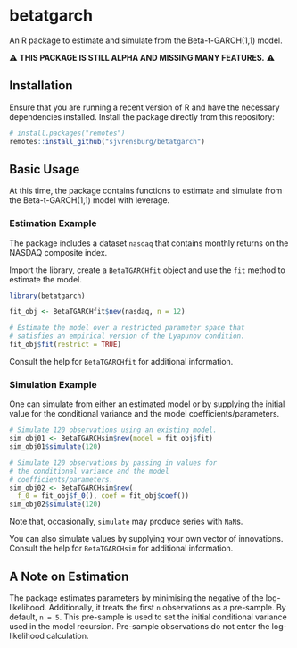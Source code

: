 # betatgarch

An R package to estimate and simulate from the Beta-t-GARCH(1,1) model.

⚠ **THIS PACKAGE IS STILL ALPHA AND MISSING MANY FEATURES.** ⚠️

## Installation

Ensure that you are running a recent version of R and have the necessary dependencies installed. Install the package directly from this repository:

```r
# install.packages("remotes")
remotes::install_github("sjvrensburg/betatgarch")
```

## Basic Usage

At this time, the package contains functions to estimate and simulate from the Beta-t-GARCH(1,1) model with leverage.

### Estimation Example

The package includes a dataset `nasdaq` that contains monthly returns on the NASDAQ composite index.

Import the library, create a `BetaTGARCHfit` object and use the `fit` method to estimate the model.

```r
library(betatgarch)

fit_obj <- BetaTGARCHfit$new(nasdaq, n = 12)

# Estimate the model over a restricted parameter space that
# satisfies an empirical version of the Lyapunov condition.
fit_obj$fit(restrict = TRUE)
```

Consult the help for `BetaTGARCHfit` for additional information.

### Simulation Example

One can simulate from either an estimated model or by supplying the initial value for the conditional variance and the model coefficients/parameters.

```r
# Simulate 120 observations using an existing model.
sim_obj01 <- BetaTGARCHsim$new(model = fit_obj$fit)
sim_obj01$simulate(120)

# Simulate 120 observations by passing in values for
# the conditional variance and the model
# coefficients/parameters.
sim_obj02 <- BetaTGARCHsim$new(
  f_0 = fit_obj$f_0(), coef = fit_obj$coef())
sim_obj02$simulate(120)
```

Note that, occasionally, `simulate` may produce series with `NaN`s.

You can also simulate values by supplying your own vector of innovations. Consult the help for `BetaTGARCHsim` for additional information.

## A Note on Estimation

The package estimates parameters by minimising the negative of the log-likelihood. Additionally, it treats the first `n` observations as a pre-sample. By default, `n = 5`. This pre-sample is used to set the initial conditional variance used in the model recursion. Pre-sample observations do not enter the log-likelihood calculation.
